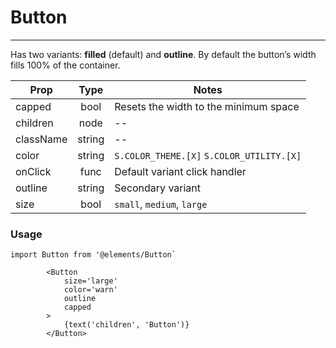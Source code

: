# Button

---

Has two variants: **filled** (default) and **outline**. By default the button’s width fills 100% of the container.

| Prop      |  Type  | Notes                                     |
| --------- | :----: | ----------------------------------------- |
| capped    |  bool  | Resets the width to the minimum space     |
| children  |  node  | --                                        |
| className | string | --                                        |
| color     | string | `S.COLOR_THEME.[X]` `S.COLOR_UTILITY.[X]` |
| onClick   |  func  | Default variant click handler             |
| outline   | string | Secondary variant                         |
| size      |  bool  | `small`, `medium`, `large`                |

### Usage

```JS
import Button from '@elements/Button`

        <Button
            size='large'
            color='warn'
            outline
            capped
        >
            {text('children', 'Button')}
        </Button>
```
